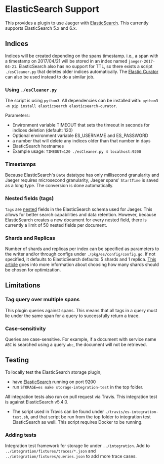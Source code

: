 # ElasticSearch Support

This provides a plugin to use Jaeger with [ElasticSearch](https://www.elastic.co). This currently supports ElasticSearch 5.x and 6.x.

## Indices
Indices will be created depending on the spans timestamp. i.e., a span with
a timestamp on 2017/04/21 will be stored in an index named `jaeger-2017-04-21`.
ElasticSearch also has no support for TTL, so there exists a script `./esCleaner.py`
that deletes older indices automatically. The [Elastic Curator](https://www.elastic.co/guide/en/elasticsearch/client/curator/current/about.html)
can also be used instead to do a similar job.

### Using `./esCleaner.py`
The script is using `python3`. All dependencies can be installed with: `python3 -m pip install elasticsearch elasticsearch-curator`.

Parameters:
 * Environment variable TIMEOUT that sets the timeout in seconds for indices deletion (default: 120)
 * Optional environment variable ES_USERNAME and ES_PASSWORD
 * a number that will delete any indices older than that number in days
 * ElasticSearch hostnames
 * Example usage: `TIMEOUT=120 ./esCleaner.py 4 localhost:9200`

### Timestamps
Because ElasticSearch's `Date` datatype has only millisecond granularity and Jaeger
requires microsecond granularity, Jaeger spans' `StartTime` is saved as a long type.
The conversion is done automatically.

### Nested fields (tags)
`Tags` are [nested](https://www.elastic.co/guide/en/elasticsearch/reference/current/nested.html) fields in the 
ElasticSearch schema used for Jaeger. This allows for better search capabilities and data retention. However, because
ElasticSearch creates a new document for every nested field, there is currently a limit of 50 nested fields per document.

### Shards and Replicas
Number of shards and replicas per index can be specified as parameters to the writer and/or through configs under 
`./pkg/es/config/config.go`. If not specified, it defaults to ElasticSearch defaults: 5 shards and 1 replica. 
[This article](https://qbox.io/blog/optimizing-elasticsearch-how-many-shards-per-index) goes into more information
about choosing how many shards should be chosen for optimization.

## Limitations

### Tag query over multiple spans
This plugin queries against spans. This means that all tags in a query must lie under the same span for a
query to successfully return a trace.

### Case-sensitivity
Queries are case-sensitive. For example, if a document with service name `ABC` is searched using a query `abc`, 
the document will not be retrieved.

## Testing
To locally test the ElasticSearch storage plugin,
* have [ElasticSearch](https://www.elastic.co/guide/en/elasticsearch/reference/current/setup.html) running on port 9200
* run `STORAGE=es make storage-integration-test` in the top folder.

All integration tests also run on pull request via Travis. This integration test is against ElasticSearch v5.4.0.

* The script used in Travis can be found under `./travis/es-integration-test.sh`, 
and that script be run from the top folder to integration test ElasticSearch as well.
This script requires Docker to be running.

### Adding tests
Integration test framework for storage lie under `../integration`. 
Add to `../integration/fixtures/traces/*.json` and `../integration/fixtures/queries.json` to add more
trace cases.
